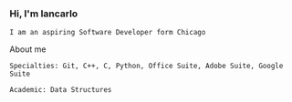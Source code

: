 ### Hi, I'm Iancarlo


    I am an aspiring Software Developer form Chicago 

About me 

    Specialties: Git, C++, C, Python, Office Suite, Adobe Suite, Google Suite
  
    Academic: Data Structures
